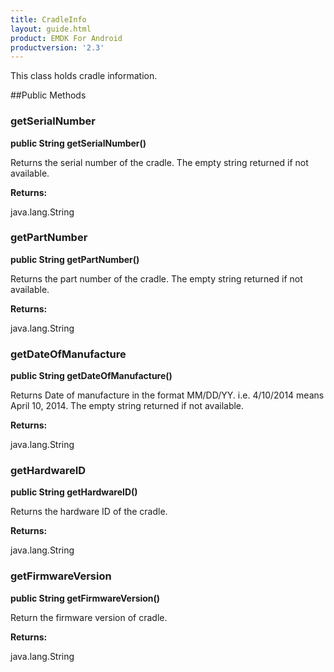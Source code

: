```yaml
---
title: CradleInfo
layout: guide.html
product: EMDK For Android
productversion: '2.3'
---
```


This class holds cradle information.

##Public Methods

### getSerialNumber

**public String getSerialNumber()**

Returns the serial number of the cradle. The empty string returned if not available.

**Returns:**

java.lang.String

### getPartNumber

**public String getPartNumber()**

Returns the part number of the cradle. The empty string returned if not available.

**Returns:**

java.lang.String

### getDateOfManufacture

**public String getDateOfManufacture()**

Returns Date of manufacture in the format MM/DD/YY. i.e. 4/10/2014 means April 10, 2014. 
 The empty string returned if not available.

**Returns:**

java.lang.String

### getHardwareID

**public String getHardwareID()**

Returns the hardware ID of the cradle.

**Returns:**

java.lang.String

### getFirmwareVersion

**public String getFirmwareVersion()**

Return the firmware version of cradle.

**Returns:**

java.lang.String











